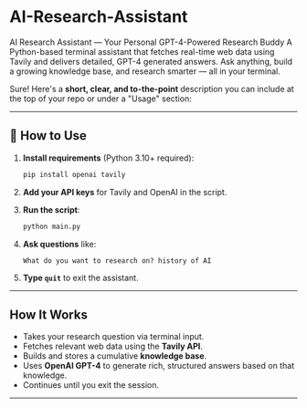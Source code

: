 # AI-Research-Assistant
AI Research Assistant — Your Personal GPT-4-Powered Research Buddy  A Python-based terminal assistant that fetches real-time web data using Tavily and delivers detailed, GPT-4 generated answers. Ask anything, build a growing knowledge base, and research smarter — all in your terminal.

Sure! Here's a **short, clear, and to-the-point** description you can include at the top of your repo or under a "Usage" section:

---

## 🔧 How to Use

1. **Install requirements** (Python 3.10+ required):
   ```bash
   pip install openai tavily
   ```

2. **Add your API keys** for Tavily and OpenAI in the script.

3. **Run the script**:
   ```bash
   python main.py
   ```

4. **Ask questions** like:
   ```
   What do you want to research on? history of AI
   ```

5. **Type `quit`** to exit the assistant.

---

## How It Works

- Takes your research question via terminal input.
- Fetches relevant web data using the **Tavily API**.
- Builds and stores a cumulative **knowledge base**.
- Uses **OpenAI GPT-4** to generate rich, structured answers based on that knowledge.
- Continues until you exit the session.

---
